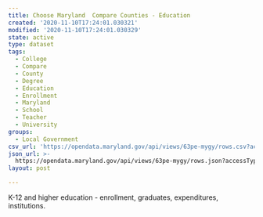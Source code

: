 ```yaml
---
title: Choose Maryland  Compare Counties - Education
created: '2020-11-10T17:24:01.030321'
modified: '2020-11-10T17:24:01.030329'
state: active
type: dataset
tags:
  - College
  - Compare
  - County
  - Degree
  - Education
  - Enrollment
  - Maryland
  - School
  - Teacher
  - University
groups:
  - Local Government
csv_url: 'https://opendata.maryland.gov/api/views/63pe-mygy/rows.csv?accessType=DOWNLOAD'
json_url: >-
  https://opendata.maryland.gov/api/views/63pe-mygy/rows.json?accessType=DOWNLOAD
layout: post

---
```

K-12 and higher education - enrollment, graduates, expenditures, institutions.

